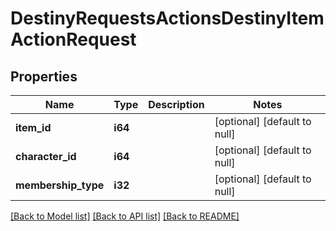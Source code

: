 # DestinyRequestsActionsDestinyItemActionRequest

## Properties
Name | Type | Description | Notes
------------ | ------------- | ------------- | -------------
**item_id** | **i64** |  | [optional] [default to null]
**character_id** | **i64** |  | [optional] [default to null]
**membership_type** | **i32** |  | [optional] [default to null]

[[Back to Model list]](../README.md#documentation-for-models) [[Back to API list]](../README.md#documentation-for-api-endpoints) [[Back to README]](../README.md)


